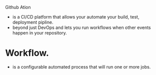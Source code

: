 Github Ation

- is a CI/CD platform that allows your automate your build, test, deployment pipline. 
- beyond just DevOps and lets you run workflows when other events happen in your repository.

# Workflow.
- is a configurable automated process that will run one or more jobs.
